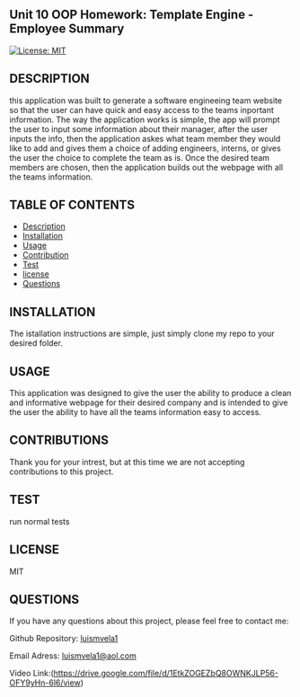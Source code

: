 
  ## Unit 10 OOP Homework: Template Engine - Employee Summary

  [![License: MIT](https://img.shields.io/badge/License-MIT-yellow.svg)](https://opensource.org/licenses/MIT)

  ## DESCRIPTION

  this application was built to  generate a software engineeing team website so that the user can have quick and easy access to the teams inportant information. The way the application works is simple, the app will prompt the user to input some information about their manager, after the user inputs the info, then the application askes what team member they would like to add and gives them a choice of adding engineers, interns, or gives the user the choice to complete the team as is. Once the desired team members are chosen, then the application builds out the webpage with all the teams information.

  ## TABLE OF CONTENTS

  * [Description](#description)
  * [Installation](#install)
  * [Usage](#usage)
  * [Contribution](#contribution)
  * [Test](#test)
  * [license](#license)
  * [Questions](#questions)
  

  ## INSTALLATION

  The istallation instructions are simple, just simply clone my repo to your desired folder.

  ## USAGE

  This application was designed to give the user the ability to produce a clean and informative webpage for their desired company and is intended to give the user the ability to have all the teams information easy to access.

  ## CONTRIBUTIONS

  Thank you for your intrest, but at this time we are not accepting contributions to this project.

  ## TEST

  run normal tests

  ## LICENSE

  MIT

  ## QUESTIONS
  
  If you have any questions about this project, please feel free to contact me:

  Github Repository: [luismvela1](https://github.com/luismvela1)

  Email Adress: [luismvela1@aol.com](luismvela1@gmail.com)

  Video Link:(https://drive.google.com/file/d/1EtkZOGEZbQ8OWNKJLP56-OFY9yHn-6l6/view)

